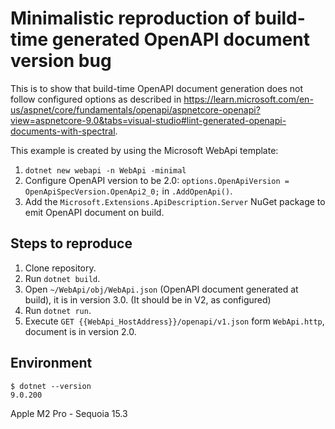 # Minimalistic reproduction of build-time generated OpenAPI document version bug

This is to show that build-time OpenAPI document generation does not follow configured options as described in https://learn.microsoft.com/en-us/aspnet/core/fundamentals/openapi/aspnetcore-openapi?view=aspnetcore-9.0&tabs=visual-studio#lint-generated-openapi-documents-with-spectral.

This example is created by using the Microsoft WebApi template:
1.  `dotnet new webapi -n WebApi -minimal`
2. Configure OpenAPI version to be $2.0$: `options.OpenApiVersion = OpenApiSpecVersion.OpenApi2_0;` in `.AddOpenApi()`.
3. Add the `Microsoft.Extensions.ApiDescription.Server` NuGet package to emit OpenAPI document on build.


## Steps to reproduce

1. Clone repository.
2. Run `dotnet build`.
3. Open `~/WebApi/obj/WebApi.json` (OpenAPI document generated at build), it is in version $3.0$. (It should be in V2, as configured)
4. Run `dotnet run`.
5. Execute `GET {{WebApi_HostAddress}}/openapi/v1.json` form `WebApi.http`, document is in version $2.0$.

## Environment

```
$ dotnet --version
9.0.200
```

Apple M2 Pro - Sequoia 15.3
